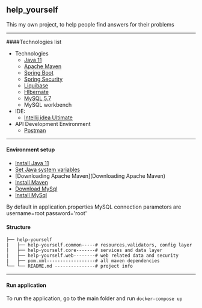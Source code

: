 help_yourself
---
This my own project, to help people find  answers for their problems 

---
####Technologies list

  - Technologies
      * [Java 11](https://www.oracle.com/java/technologies/javase-jdk11-downloads.html)
      * [Apache Maven](https://maven.apache.org/)
      * [Spring Boot](http://projects.spring.io/spring-boot/)
      * [Spring Security](http://projects.spring.io/spring-security/)
      * [Liquibase](http://www.liquibase.org/index.html)
      * [HIbernate](http://hibernate.org/orm/)
      * [MySQL 5.7](https://www.mysql.com/downloads/) 
      * MySQL workbench
   - IDE:
      - [Intellij idea Ultimate](https://www.jetbrains.com/idea/download/#section=linux)
   - API Development Environment
     -  [Postman](https://www.getpostman.com/)
 -------
 
 #### Environment setup
 
  * [Install Java 11](https://www.oracle.com/java/technologies/javase-jdk11-downloads.html)
  * [Set Java system variables](http://www.oracle.com/technetwork/java/javase/overview/index.html)
  * [Downloading Apache Maven](Downloading Apache Maven)
  * [Install Maven](https://maven.apache.org/install.html)
  * [Download MySql](https://dev.mysql.com/downloads/mysql/)
  * [Install MySql](https://dev.mysql.com/doc/mysql-installer/en/)
 
 By default in application.properties MySQL connection parametors are username=root  password='root'

#### Structure

```
├── help-yourself
|   ├── help-yourself.common-----# resources,validators, config layer
|   ├── help-yourself.core-------# services and data layer
|   ├── help-yourself.web--------# web related data and security
|   ├── pom.xml------------------# all maven dependencies
└── └── README.md ---------------# project info
```
-------
#### Run application
To run the application, go to the main folder and run `docker-compose up`